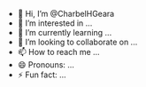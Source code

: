 - 👋 Hi, I’m @CharbelHGeara
- 👀 I’m interested in ...
- 🌱 I’m currently learning ...
- 💞️ I’m looking to collaborate on ...
- 📫 How to reach me ...
- 😄 Pronouns: ...
- ⚡ Fun fact: ...

<!---
CharbelHGeara/CharbelHGeara is a ✨ special ✨ repository because its `README.md` (this file) appears on your GitHub profile.
You can click the Preview link to take a look at your changes.
--->

